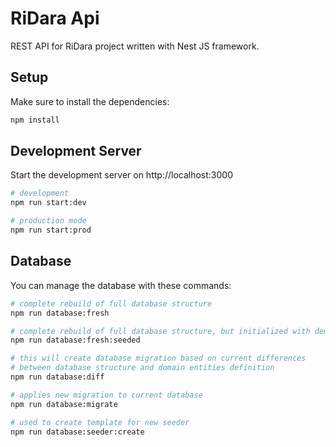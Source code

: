# RiDara Api

REST API for RiDara project written with Nest JS framework.

## Setup

Make sure to install the dependencies:

```bash
npm install
```

## Development Server

Start the development server on http://localhost:3000

```bash
# development
npm run start:dev

# production mode
npm run start:prod
```

## Database
You can manage the database with these commands:

```bash
# complete rebuild of full database structure
npm run database:fresh

# complete rebuild of full database structure, but initialized with demo data
npm run database:fresh:seeded

# this will create database migration based on current differences
# between database structure and domain entities definition
npm run database:diff

# applies new migration to current database
npm run database:migrate

# used to create template for new seeder
npm run database:seeder:create
```
